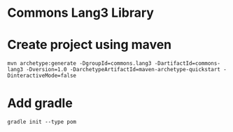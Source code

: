# Commons Lang3 Library

# Create project using maven
```
mvn archetype:generate -DgroupId=commons.lang3 -DartifactId=commons-lang3 -Dversion=1.0 -DarchetypeArtifactId=maven-archetype-quickstart -DinteractiveMode=false
```

# Add gradle
```
gradle init --type pom
```
